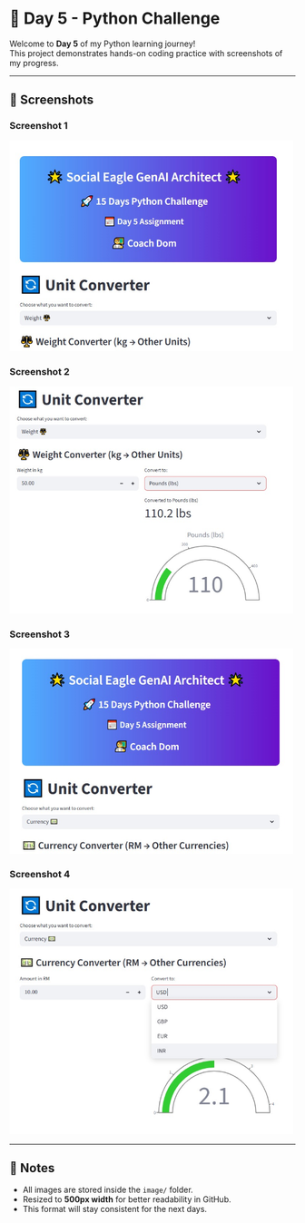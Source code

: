 # 🚀 Day 5 - Python Challenge

Welcome to **Day 5** of my Python learning journey!  
This project demonstrates hands-on coding practice with screenshots of my progress.

---

## 📸 Screenshots

### Screenshot 1
<img src="image/Day5_screenshot1.jpeg" width="500"/>

### Screenshot 2
<img src="image/Day5_screenshot2.jpeg" width="500"/>

### Screenshot 3
<img src="image/Day5_screenshot3.jpeg" width="500"/>

### Screenshot 4
<img src="image/Day5_screenshot4.jpeg" width="500"/>

---

## 📝 Notes
- All images are stored inside the `image/` folder.  
- Resized to **500px width** for better readability in GitHub.  
- This format will stay consistent for the next days.

